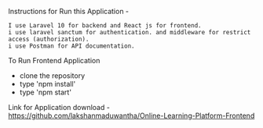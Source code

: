 Instructions for Run this Application -

    I use Laravel 10 for backend and React js for frontend.
    i use laravel sanctum for authentication. and middleware for restrict access (authorization).
    i use Postman for API documentation.


To Run Frontend Application

* clone the repository
* type 'npm install'
* type 'npm start'

Link for Application download - https://github.com/lakshanmaduwantha/Online-Learning-Platform-Frontend
